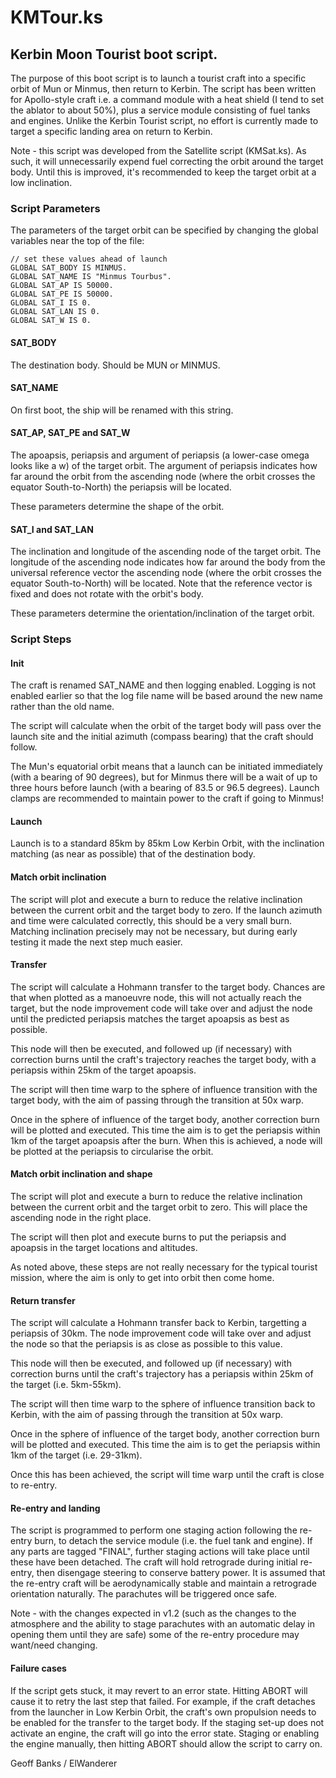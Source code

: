 # KMTour.ks

## Kerbin Moon Tourist boot script.

The purpose of this boot script is to launch a tourist craft into a specific orbit of Mun or Minmus, then return to Kerbin. The script has been written for Apollo-style craft i.e. a command module with a heat shield (I tend to set the ablator to about 50%), plus a service module consisting of fuel tanks and engines. Unlike the Kerbin Tourist script, no effort is currently made to target a specific landing area on return to Kerbin.

Note - this script was developed from the Satellite script (KMSat.ks). As such, it will unnecessarily expend fuel correcting the orbit around the target body. Until this is improved, it's recommended to keep the target orbit at a low inclination. 

### Script Parameters

The parameters of the target orbit can be specified by changing the global variables near the top of the file:

    // set these values ahead of launch
    GLOBAL SAT_BODY IS MINMUS.
    GLOBAL SAT_NAME IS "Minmus Tourbus".
    GLOBAL SAT_AP IS 50000.
    GLOBAL SAT_PE IS 50000.
    GLOBAL SAT_I IS 0.
    GLOBAL SAT_LAN IS 0.
    GLOBAL SAT_W IS 0.

#### SAT\_BODY

The destination body. Should be MUN or MINMUS.

#### SAT\_NAME

On first boot, the ship will be renamed with this string.

#### SAT\_AP, SAT\_PE and SAT\_W

The apoapsis, periapsis and argument of periapsis (a lower-case omega looks like a w) of the target orbit. The argument of periapsis indicates how far around the orbit from the ascending node (where the orbit crosses the equator South-to-North) the periapsis will be located.

These parameters determine the shape of the orbit.

#### SAT\_I and SAT\_LAN

The inclination and longitude of the ascending node of the target orbit. The longitude of the ascending node indicates how far around the body from the universal reference vector the ascending node (where the orbit crosses the equator South-to-North) will be located. Note that the reference vector is fixed and does not rotate with the orbit's body. 

These parameters determine the orientation/inclination of the target orbit.

### Script Steps

#### Init

The craft is renamed SAT\_NAME and then logging enabled. Logging is not enabled earlier so that the log file name will be based around the new name rather than the old name.

The script will calculate when the orbit of the target body will pass over the launch site and the initial azimuth (compass bearing) that the craft should follow.

The Mun's equatorial orbit means that a launch can be initiated immediately (with a bearing of 90 degrees), but for Minmus there will be a wait of up to three hours before launch (with a bearing of 83.5 or 96.5 degrees). Launch clamps are recommended to maintain power to the craft if going to Minmus!

#### Launch

Launch is to a standard 85km by 85km Low Kerbin Orbit, with the inclination matching (as near as possible) that of the destination body.

#### Match orbit inclination

The script will plot and execute a burn to reduce the relative inclination between the current orbit and the target body to zero. If the launch azimuth and time were calculated correctly, this should be a very small burn. Matching inclination precisely may not be necessary, but during early testing it made the next step much easier.

#### Transfer

The script will calculate a Hohmann transfer to the target body. Chances are that when plotted as a manoeuvre node, this will not actually reach the target, but the node improvement code will take over and adjust the node until the predicted periapsis matches the target apoapsis as best as possible.

This node will then be executed, and followed up (if necessary) with correction burns until the craft's trajectory reaches the target body, with a periapsis within 25km of the target apoapsis.

The script will then time warp to the sphere of influence transition with the target body, with the aim of passing through the transition at 50x warp.

Once in the sphere of influence of the target body, another correction burn will be plotted and executed. This time the aim is to get the periapsis within 1km of the target apoapsis after the burn. When this is achieved, a node will be plotted at the periapsis to circularise the orbit.

#### Match orbit inclination and shape

The script will plot and execute a burn to reduce the relative inclination between the current orbit and the target orbit to zero. This will place the ascending node in the right place.

The script will then plot and execute burns to put the periapsis and apoapsis in the target locations and altitudes.

As noted above, these steps are not really necessary for the typical tourist mission, where the aim is only to get into orbit then come home.

#### Return transfer

The script will calculate a Hohmann transfer back to Kerbin, targetting a periapsis of 30km. The node improvement code will take over and adjust the node so that the periapsis is as close as possible to this value.

This node will then be executed, and followed up (if necessary) with correction burns until the craft's trajectory has a periapsis within 25km of the target (i.e. 5km-55km).

The script will then time warp to the sphere of influence transition back to Kerbin, with the aim of passing through the transition at 50x warp.

Once in the sphere of influence of the target body, another correction burn will be plotted and executed. This time the aim is to get the periapsis within 1km of the target (i.e. 29-31km).

Once this has been achieved, the script will time warp until the craft is close to re-entry.

#### Re-entry and landing

The script is programmed to perform one staging action following the re-entry burn, to detach the service module (i.e. the fuel tank and engine). If any parts are tagged "FINAL", further staging actions will take place until these have been detached. The craft will hold retrograde during initial re-entry, then disengage steering to conserve battery power. It is assumed that the re-entry craft will be aerodynamically stable and maintain a retrograde orientation naturally. The parachutes will be triggered once safe.

Note - with the changes expected in v1.2 (such as the changes to the atmosphere and the ability to stage parachutes with an automatic delay in opening them until they are safe) some of the re-entry procedure may want/need changing. 

#### Failure cases

If the script gets stuck, it may revert to an error state. Hitting ABORT will cause it to retry the last step that failed. For example, if the craft detaches from the launcher in Low Kerbin Orbit, the craft's own propulsion needs to be enabled for the transfer to the target body. If the staging set-up does not activate an engine, the craft will go into the error state. Staging or enabling the engine manually, then hitting ABORT should allow the script to carry on.

Geoff Banks / ElWanderer
